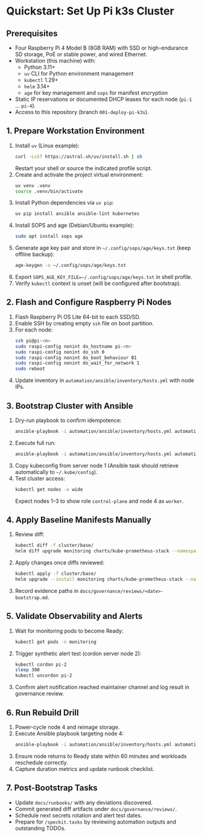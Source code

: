# Quickstart: Set Up Pi k3s Cluster

## Prerequisites
- Four Raspberry Pi 4 Model B (8GB RAM) with SSD or high-endurance SD storage, PoE or stable power, and wired Ethernet.
- Workstation (this machine) with:
  - Python 3.11+
  - `uv` CLI for Python environment management
  - `kubectl` 1.29+
  - `helm` 3.14+
  - `age` for key management and `sops` for manifest encryption
- Static IP reservations or documented DHCP leases for each node (`pi-1` … `pi-4`).
- Access to this repository (branch `001-deploy-pi-k3s`).

## 1. Prepare Workstation Environment
1. Install `uv` (Linux example):
   ```bash
   curl -LsSf https://astral.sh/uv/install.sh | sh
   ```
   Restart your shell or source the indicated profile script.
2. Create and activate the project virtual environment:
   ```bash
   uv venv .venv
   source .venv/bin/activate
   ```
3. Install Python dependencies via `uv pip`:
   ```bash
   uv pip install ansible ansible-lint kubernetes
   ```
4. Install SOPS and age (Debian/Ubuntu example):
   ```bash
   sudo apt install sops age
   ```
5. Generate age key pair and store in `~/.config/sops/age/keys.txt` (keep offline backup):
   ```bash
   age-keygen -o ~/.config/sops/age/keys.txt
   ```
6. Export `SOPS_AGE_KEY_FILE=~/.config/sops/age/keys.txt` in shell profile.
7. Verify `kubectl` context is unset (will be configured after bootstrap).

## 2. Flash and Configure Raspberry Pi Nodes
1. Flash Raspberry Pi OS Lite 64-bit to each SSD/SD.
2. Enable SSH by creating empty `ssh` file on boot partition.
3. For each node:
   ```bash
   ssh pi@pi-<n>
   sudo raspi-config nonint do_hostname pi-<n>
   sudo raspi-config nonint do_ssh 0
   sudo raspi-config nonint do_boot_behaviour B1
   sudo raspi-config nonint do_wait_for_network 1
   sudo reboot
   ```
4. Update inventory in `automation/ansible/inventory/hosts.yml` with node IPs.

## 3. Bootstrap Cluster with Ansible
1. Dry-run playbook to confirm idempotence:
   ```bash
   ansible-playbook -i automation/ansible/inventory/hosts.yml automation/ansible/site.yml --check
   ```
2. Execute full run:
   ```bash
   ansible-playbook -i automation/ansible/inventory/hosts.yml automation/ansible/site.yml
   ```
3. Copy kubeconfig from server node 1 (Ansible task should retrieve automatically to `~/.kube/config`).
4. Test cluster access:
   ```bash
   kubectl get nodes -o wide
   ```
   Expect nodes 1–3 to show role `control-plane` and node 4 as `worker`.

## 4. Apply Baseline Manifests Manually
1. Review diff:
   ```bash
   kubectl diff -f cluster/base/
   helm diff upgrade monitoring charts/kube-prometheus-stack --namespace monitoring --install --values charts/values-monitoring.yaml
   ```
2. Apply changes once diffs reviewed:
   ```bash
   kubectl apply -f cluster/base/
   helm upgrade --install monitoring charts/kube-prometheus-stack --namespace monitoring --create-namespace --values charts/values-monitoring.yaml
   ```
3. Record evidence paths in `docs/governance/reviews/<date>-bootstrap.md`.

## 5. Validate Observability and Alerts
1. Wait for monitoring pods to become Ready:
   ```bash
   kubectl get pods -n monitoring
   ```
2. Trigger synthetic alert test (cordon server node 2):
   ```bash
   kubectl cordon pi-2
   sleep 300
   kubectl uncordon pi-2
   ```
3. Confirm alert notification reached maintainer channel and log result in governance review.

## 6. Run Rebuild Drill
1. Power-cycle node 4 and reimage storage.
2. Execute Ansible playbook targeting node 4:
   ```bash
   ansible-playbook -i automation/ansible/inventory/hosts.yml automation/ansible/site.yml --limit pi-4
   ```
3. Ensure node returns to Ready state within 60 minutes and workloads reschedule correctly.
4. Capture duration metrics and update runbook checklist.

## 7. Post-Bootstrap Tasks
- Update `docs/runbooks/` with any deviations discovered.
- Commit generated diff artifacts under `docs/governance/reviews/`.
- Schedule next secrets rotation and alert test dates.
- Prepare for `/speckit.tasks` by reviewing automation outputs and outstanding TODOs.
